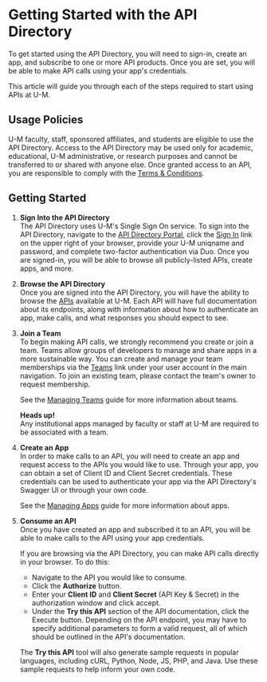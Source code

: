 # Getting Started with the API Directory

To get started using the API Directory, you will need to sign-in, create an app, and subscribe to one or more API products. Once you are set, you will be able to make API calls using your app's credentials.

This article will guide you through each of the steps required to start using APIs at U-M.

## Usage Policies

U-M faculty, staff, sponsored affiliates, and students are eligible to use the API Directory. Access to the API Directory may be used only for academic, educational, U-M administrative, or research purposes and cannot be transferred to or shared with anyone else. Once granted access to an API, you are responsible to comply with the [Terms & Conditions][terms-conditions].

## Getting Started

1. **Sign Into the API Directory**  
   The API Directory uses U-M's Single Sign On service. To sign into the API Directory, navigate to the [API Directory Portal][api-dir], click the [Sign In][api-dir-sign-in] link on the upper right of your browser, provide your U-M uniqname and password, and complete two-factor authentication via Duo. Once you are signed-in, you will be able to browse all publicly-listed APIs, create apps, and more.

2. **Browse the API Directory**  
   Once you are signed into the API Directory, you will have the ability to browse the [APIs][api-dir-apis] available at U-M. Each API will have full documentation about its endpoints, along with information about how to authenticate an app, make calls, and what responses you should expect to see.

3. **Join a Team**  
   To begin making API calls, we strongly recommend you create or join a team. Teams allow groups of developers to manage and share apps in a more sustainable way. You can create and manage your team memberships via the [Teams][api-dir-teams] link under your user account in the main navigation. To join an existing team, please contact the team's owner to request membership.

   See the [Managing Teams][managing-teams] guide for more information about teams.

   <div class="alert alert-info small">
     <div class="alert-heading"><strong><i class="fa-solid fa-exclamation-circle" role="img" aria-hidden="true"></i> Heads up!</strong></div>
     <div class="alert-content">
     Any institutional apps managed by faculty or staff at U-M are required to be associated with a team.
     <div>
    </div>

4. **Create an App**  
   In order to make calls to an API, you will need to create an app and request access to the APIs you would like to use. Through your app, you can obtain a set of Client ID and Client Secret credentials. These credentials can be used to authenticate your app via the API Directory's Swagger UI or through your own code.

   See the [Managing Apps][managing-apps] guide for more information about apps.

5. **Consume an API**  
   Once you have created an app and subscribed it to an API, you will be able to make calls to the API using your app credentials.

   If you are browsing via the API Directory, you can make API calls directly in your browser. To do this:

   - Navigate to the API you would like to consume.
   - Click the **Authorize** button.
   - Enter your **Client ID** and **Client Secret** (API Key & Secret) in the authorization window and click accept.
   - Under the **Try this API** section of the API documentation, click the Execute button. Depending on the API endpoint, you may have to specify additional parameters to form a valid request, all of which should be outlined in the API's documentation.

   The **Try this API** tool will also generate sample requests in popular languages, including cURL, Python, Node, JS, PHP, and Java. Use these sample requests to help inform your own code.

[api-dir]: https://dir.api.it.umich.edu
[api-dir-sign-in]: https://dir.api.it.umich.edu/accounts/login
[api-dir-apis]: https://dir.api.it.umich.edu/apis
[api-dir-teams]: https://dir.api.it.umich.edu/teams
[terms-conditions]: https://dir.api.it.umich.edu/terms
[managing-teams]: https://documentation.its.umich.edu/node/3927
[managing-apps]: https://documentation.its.umich.edu/node/3928
